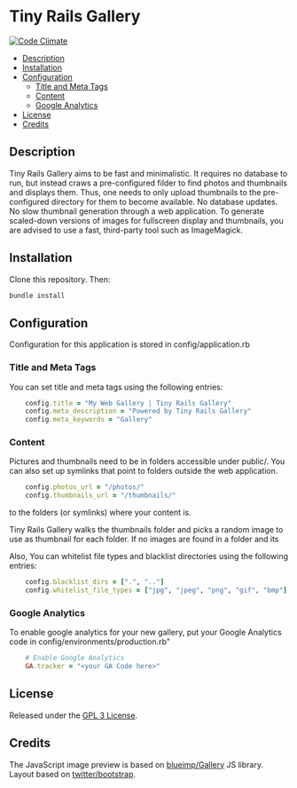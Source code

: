 # Tiny Rails Gallery

[![Code Climate](https://codeclimate.com/github/voran/tiny-rails-gallery.png)](https://codeclimate.com/github/voran/tiny-rails-gallery)

- [Description](#description)
- [Installation](#installation)
- [Configuration](#configuration)
    - [Title and Meta Tags](#title-and-meta-tags)
    - [Content](#content)
    - [Google Analytics](#google-analytics)
- [License](#license)
- [Credits](#credits)



## Description
Tiny Rails Gallery aims to be fast and minimalistic. It requires no database to run, but instead craws a pre-configured filder to find photos and thumbnails and displays them.
Thus, one needs to only upload thumbnails to the pre-configured directory for them to become available. No database updates. No slow thumbnail generation through a web application.
To generate scaled-down versions of images for fullscreen display and thumbnails, you are advised to use a fast, third-party tool such as ImageMagick.

## Installation
Clone this repository. Then:
```sh
bundle install
```

## Configuration
Configuration for this application is stored in config/application.rb

### Title and Meta Tags
You can set title and meta tags using the following entries:
```rb
    config.title = "My Web Gallery | Tiny Rails Gallery"
    config.meta_description = "Powered by Tiny Rails Gallery"
    config.meta_keywords = "Gallery"
```

### Content
Pictures and thumbnails need to be in folders accessible under public/. You can also set up symlinks that point to folders outside the web application.
```rb
    config.photos_url = "/photos/"
    config.thumbnails_url = "/thumbnails/"
```
 to the folders (or symlinks) where your content is.
 
 Tiny Rails Gallery walks the thumbnails folder and picks a random image to use as thumbnail for each folder. If no images are found in a folder and its


Also, You can whitelist file types and blacklist directories using the following entries:
```rb
    config.blacklist_dirs = [".", ".."]
    config.whitelist_file_types = ["jpg", "jpeg", "png", "gif", "bmp"]
```

### Google Analytics
To enable google analytics for your new gallery, put your Google Analytics code in config/environments/production.rb"
```rb
    # Enable Google Analytics
    GA.tracker = "<your GA Code here>"
```

## License
Released under the [GPL 3 License](http://www.gnu.org/licenses/gpl.txt).

## Credits
The JavaScript image preview is based on  [blueimp/Gallery](https://github.com/blueimp/Gallery/) JS library.
Layout based on  [twitter/bootstrap](https://github.com/twitter/bootstrap).
    
